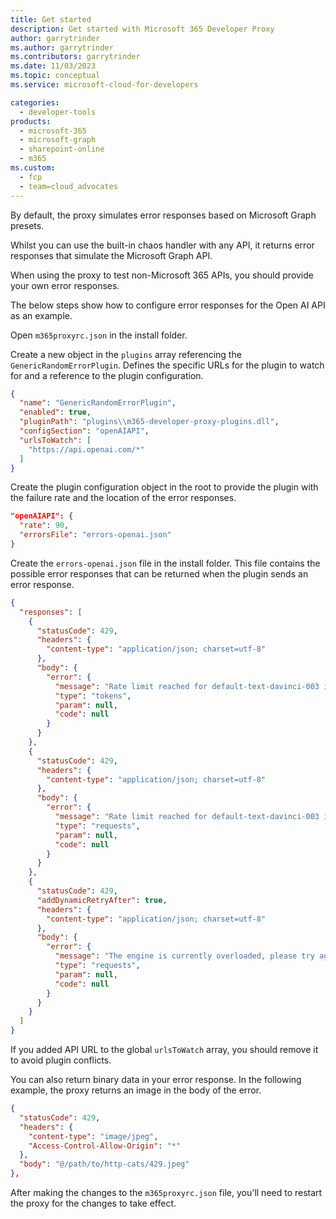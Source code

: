 ```yaml
---
title: Get started
description: Get started with Microsoft 365 Developer Proxy
author: garrytrinder
ms.author: garrytrinder
ms.contributors: garrytrinder
ms.date: 11/03/2023
ms.topic: conceptual
ms.service: microsoft-cloud-for-developers

categories:
  - developer-tools
products:
  - microsoft-365
  - microsoft-graph
  - sharepoint-online
  - m365
ms.custom:
  - fcp
  - team=cloud_advocates
---
```


By default, the proxy simulates error responses based on Microsoft Graph presets.

Whilst you can use the built-in chaos handler with any API, it returns error responses that simulate the Microsoft Graph API.

When using the proxy to test non-Microsoft 365 APIs, you should provide your own error responses.

The below steps show how to configure error responses for the Open AI API as an example.

Open `m365proxyrc.json` in the install folder.

Create a new object in the `plugins` array referencing the `GenericRandomErrorPlugin`. Defines the specific URLs for the plugin to watch for and a reference to the plugin configuration.

```json
{
  "name": "GenericRandomErrorPlugin",
  "enabled": true,
  "pluginPath": "plugins\\m365-developer-proxy-plugins.dll",
  "configSection": "openAIAPI",
  "urlsToWatch": [
    "https://api.openai.com/*"
  ]
}
```

Create the plugin configuration object in the root to provide the plugin with the failure rate and the location of the error responses.

```json
"openAIAPI": {
  "rate": 90,
  "errorsFile": "errors-openai.json"
}
```

Create the `errors-openai.json` file in the install folder. This file contains the possible error responses that can be returned when the plugin sends an error response.

```json
{
  "responses": [
    {
      "statusCode": 429,
      "headers": {
        "content-type": "application/json; charset=utf-8"
      },
      "body": {
        "error": {
          "message": "Rate limit reached for default-text-davinci-003 in organization org-K7hT684bLccDbBRnySOoK9f2 on tokens per min. Limit: 150000.000000 / min. Current: 160000.000000 / min. Contact support@openai.com if you continue to have issues. Please add a payment method to your account to increase your rate limit. Visit https://beta.openai.com/account/billing to add a payment method.",
          "type": "tokens",
          "param": null,
          "code": null
        }
      }
    },
    {
      "statusCode": 429,
      "headers": {
        "content-type": "application/json; charset=utf-8"
      },
      "body": {
        "error": {
          "message": "Rate limit reached for default-text-davinci-003 in organization org-K7hT684bLccDbBRnySOoK9f2 on requests per min. Limit: 60.000000 / min. Current: 70.000000 / min. Contact support@openai.com if you continue to have issues. Please add a payment method to your account to increase your rate limit. Visit https://beta.openai.com/account/billing to add a payment method.",
          "type": "requests",
          "param": null,
          "code": null
        }
      }
    },
    {
      "statusCode": 429,
      "addDynamicRetryAfter": true,
      "headers": {
        "content-type": "application/json; charset=utf-8"
      },
      "body": {
        "error": {
          "message": "The engine is currently overloaded, please try again later.",
          "type": "requests",
          "param": null,
          "code": null
        }
      }
    }
  ]
}
```

If you added API URL to the global `urlsToWatch` array, you should remove it to avoid plugin conflicts.

You can also return binary data in your error response. In the following example, the proxy returns an image in the body of the error.

```json
{
  "statusCode": 429,
  "headers": {
    "content-type": "image/jpeg",
    "Access-Control-Allow-Origin": "*"
  },
  "body": "@/path/to/http-cats/429.jpeg"
},
```

After making the changes to the `m365proxyrc.json` file, you'll need to restart the proxy for the changes to take effect.

